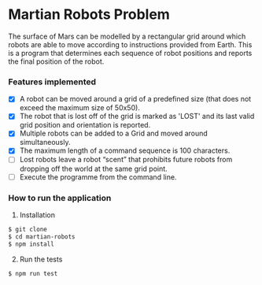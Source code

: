 # Martian Robots Problem

The surface of Mars can be modelled by a rectangular grid around which robots are able to
move according to instructions provided from Earth. This is a program that
determines each sequence of robot positions and reports the final position of the robot.

### Features implemented

- [x] A robot can be moved around a grid of a predefined size (that does not exceed the maximum size of 50x50).
- [x] The robot that is lost off of the grid is marked as 'LOST' and its last valid grid position and orientation is reported.
- [x] Multiple robots can be added to a Grid and moved around simultaneously.
- [x] The maximum length of a command sequence is 100 characters.
- [ ] Lost robots leave a robot “scent” that prohibits future robots from dropping off the world at the same grid point.
- [ ] Execute the programme from the command line.

### How to run the application

1. Installation

```bash
$ git clone
$ cd martian-robots
$ npm install
```
2. Run the tests

```bash
$ npm run test
```

